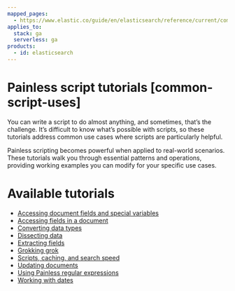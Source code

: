 ```yaml
---
mapped_pages:
  - https://www.elastic.co/guide/en/elasticsearch/reference/current/common-script-uses.html
applies_to:
  stack: ga
  serverless: ga
products:
  - id: elasticsearch
---
```


# Painless script tutorials [common-script-uses]

You can write a script to do almost anything, and sometimes, that’s the challenge. It’s difficult to know what’s possible with scripts, so these tutorials address common use cases where scripts are particularly helpful.

Painless scripting becomes powerful when applied to real-world scenarios. These tutorials walk you through essential patterns and operations, providing working examples you can modify for your specific use cases. 

# Available tutorials

* [Accessing document fields and special variables](/explore-analyze/scripting/modules-scripting-fields.md)
* [Accessing fields in a document](/explore-analyze/scripting/script-fields-api.md)
* [Converting data types](/explore-analyze/scripting/modules-scripting-type-casting-tutorial.md)
* [Dissecting data](/explore-analyze/scripting/dissect.md)
* [Extracting fields](/explore-analyze/scripting/scripting-field-extraction.md)
* [Grokking grok](/explore-analyze/scripting/grok.md)
* [Scripts, caching, and search speed](/explore-analyze/scripting/scripts-search-speed.md)
* [Updating documents](/explore-analyze/scripting/modules-scripting-document-update-tutorial.md)
* [Using Painless regular expressions](/explore-analyze/scripting/modules-scripting-regular-expressions-tutorial.md)
* [Working with dates](/explore-analyze/scripting/modules-scripting-datetime-tutorial.md)
